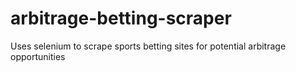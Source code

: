 # arbitrage-betting-scraper
Uses selenium to scrape sports betting sites for potential arbitrage opportunities
